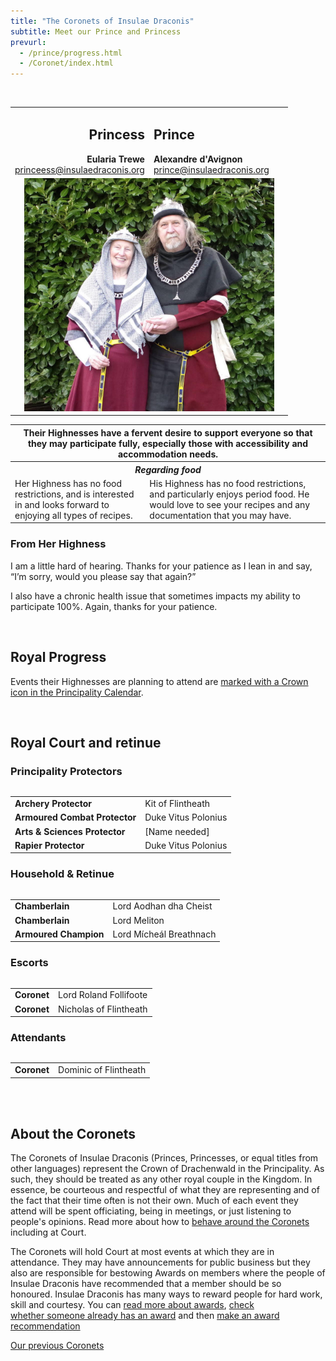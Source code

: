 ```yaml
---
title: "The Coronets of Insulae Draconis"
subtitle: Meet our Prince and Princess
prevurl:
  - /prince/progress.html
  - /Coronet/index.html
---
```

<table class="table table-striped" style="align: center">
    <tbody>
      <tr>
        <td width="50%" style="text-align: right">
          <h2>Princess</h2>
          <strong>Eularia Trewe</strong><br>
          <a href="mailto:princess@insulaedraconis.org" >princeess@insulaedraconis.org</a>
        </td>
        <td width="50%" style="text-align: left"><h2>Prince</h2>
            <strong>Alexandre d'Avignon</strong><br>
          <a href="mailto:prince@insulaedraconis.org">prince@insulaedraconis.org</a> <br>
          </td>
      </tr>
      <tr>
        <td colspan="2" style="text-align: center">
          <img width="400" src="/coronet/images/Eularia_Alexandre.jpeg" class="rounded shadow m-3" alt="Prince and Princess of Insulae Draconis"><br>
        </td>
      </tr>
<br>
 <table width="500" cellspacing="0" cellpadding="2">
    <tbody>
        <th colspan="2" style="text-align: center"> Their Highnesses have a fervent desire to support everyone so that they may participate fully, especially those with accessibility and accommodation needs.</th>
      </tr>
        <th colspan="2" style="text-align: center"><i><b>Regarding food</b></i></th>
      </tr>
      <tr>
        <td>
         Her Highness has no food restrictions, and is interested in and looks forward to enjoying all types of recipes.
        </td>
        <td>
         His Highness has no food restrictions, and particularly enjoys period food.  He would love to see your recipes and any documentation that you may have.
        </td>
      </tr>
  </tbody>
  </table>
  
  <h3>From Her Highness</h3>
  <p>I am a little hard of hearing. Thanks for your patience as I lean in and say, “I’m sorry, would you please say that again?”</p>
  <p>I also have a chronic health issue that sometimes impacts my ability to participate 100%. Again, thanks for your patience.</p>
<br />
<div id="mainContent">


  <h2>Royal Progress</h2>

  <p>
  Events their Highnesses are planning to attend are <a href="{% link events/index.html %}">marked with a Crown icon in the Principality Calendar</a>.
  </p>

  <br />
  
  <h2><a name="court"></a>Royal Court and retinue</h2>
  
  <h3>Principality Protectors</h3>
  <table class="table table-striped" style="align: left">
<table width="500" cellspacing="0" cellpadding="2">
    <tbody>
      <tr>
        <td><strong>Archery Protector</strong></td>
        <td>Kit of Flintheath</td>
      </tr>
      <tr>
        <td><strong>Armoured Combat Protector</strong></td>
        <td>Duke Vitus Polonius</td>
      </tr>
      <tr>
        <td><strong>Arts & Sciences Protector</strong>
        </td>
        <td>
        [Name needed]
        </td>
      </tr>
      <tr>
        <td><strong>Rapier Protector</strong></td>
        <td>Duke Vitus Polonius
        </td>
      </tr>

  </tbody>
  </table>
    <h3>Household & Retinue</h3>
  <table class="table table-striped" style="align: left">
<table width="500" cellspacing="0" cellpadding="2">
    <tbody>
      <tr>
        <td><strong>Chamberlain</strong></td>
        <td>Lord Aodhan dha Cheist</td>
      </tr>
      <tr>
        <td><strong>Chamberlain</strong></td>
        <td>Lord Meliton</td>
      </tr>
      <tr>
        <td><strong>Armoured Champion</strong>
        </td>
        <td>
        Lord Mícheál Breathnach
        </td>
      </tr>
  </tbody>
  </table>
    <h3>Escorts</h3>
  <table class="table table-striped" style="align: left">
<table width="500" cellspacing="0" cellpadding="2">
    <tbody>
      <tr>
        <td><strong>Coronet</strong></td>
        <td>Lord Roland Follifoote</td>
      </tr>
      <tr>
        <td><strong>Coronet</strong></td>
        <td>Nicholas of Flintheath</td>
      </tr>
  </tbody>
</table>
    <h3>Attendants</h3>
  <table class="table table-striped" style="align: left">
<table width="500" cellspacing="0" cellpadding="2">
    <tbody>
      <tr>
        <td><strong>Coronet</strong></td>
        <td>Dominic of Flintheath</td>
      </tr>
  </tbody>
</table>
    
<br />
<br />
  <h2>About the Coronets</h2>

  <p>The Coronets of Insulae Draconis (Princes, Princesses, or equal titles from other languages) represent the Crown of Drachenwald in the Principality. As such, they should be treated as any other royal couple in the Kingdom. In essence, be courteous and respectful of what they are representing and of the fact that their time often is not their own. Much of each event they attend will be spent officiating, being in meetings, or just listening to people's opinions. Read more about how to <a href="{% link coronet/behaviour-around-royal-couple.md %}">behave around the Coronets</a> including at Court.</p>

  <p>The Coronets will hold Court at most events at which they are in attendance. They may have announcements for public business but they also are responsible for bestowing Awards on members where the people of Insulae Draconis have recommended that a member should be so honoured. Insulae Draconis has many ways to reward people for hard work, skill and courtesy. You can <a href="{% link activities/heraldry/awards.md %}">read more about awards</a>, <a href="http://op.drachenwald.sca.org/"> check whether someone already has an award</a> and then <a href="{% link coronet/recommend.html %}">make an award recommendation</a></p>
    
  <p class="text-center"><a class="btn btn-primary" href="{% link coronet/past.md %}">Our previous Coronets</a></p>
  
